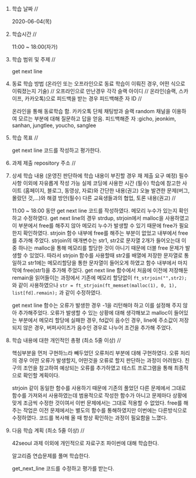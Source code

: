 1. 학습 날짜 // 

    2020-06-04(목)
 
2. 학습시간 // 

    11:00 ~ 18:00(자가)

3. 학습 범위 및 주제 // 
    
    get next line

4. 동료 학습 방법 (온라인 또는 오프라인으로 동료 학습이 이뤄진 경우, 어떤 식으로 이뤄졌는지 기술) // 오프라인으로 만난경우 각각 슬랙 아이디 // 온라인(슬랙, 스카이프, 카카오톡)으로 피드백을 받는 경우 피드백해준 자 ID // 

    온라인을 통해 동료학습 함. 카카오톡 단체 채팅방과 슬랙 random 채널을 이용하여 모르는 부분에 대해 질문하고 답을 얻음. 피드백해준 자 :gicho, jeonkim, sanhan, jungtlee, youcho, sanglee

5. 학습 목표 //

    get next line 코드를 작성하고 평가한다.
    
6. 과제 제출 repository 주소 // 
    
    
    
7. 상세 학습 내용 (운영진 판단하에 학습 내용이 부진할 경우 재 제출 요구 예정) 필수사항 이외에 자유롭게 작성 가능 실제 코딩에 사용한 시간 (필수) 학습에 참고한 사이트 (홈페이지, 블로그, 동영상, 자료)와 간단한 내용(권고) 오늘 발견한 문제(버그, 몰랐던 것,...)와 해결 방안(필수) 다른 교육생들과의 협업, 토론 내용(권고) //
    
    11:00 ~ 18:00 동안 get next line 코드를 작성하였다.
    메모리 누수가 있는지 확인하고 수정하였다. get next line의 경우 strdup, strjoin에서 malloc을 사용하였고 이 부분에서 free를 해주지 않아 메모리 누수가 발생할 수 있기 때문에 free가 필요한지 확인하였다. strjoin 함수 내부에 free를 해주는 부분이 없었고 내부에서 free를 추가해 주었다. strjoin의 매개변수는 str1, str2로 문자열 2개가 들어오는대 이 중 하나는 malloc을 통해 메모리를 할당한 것이 아니기 때문에 더블 free 문제가 발생할 수 있었다. 따라서 strjoin 함수를 사용할때 str2를 배열에 저장한 문자열로 통일하고 str1에는 메모리할당을 통한 문자열이 들어오게 하였고 함수 내부에서 마지막에 free(str1)을 추가해 주었다. get next line 함수에서 처음에 이전에 저장해둔 remain을 읽어들이는 과정에서 기존에 메모리 할당없이 `ft_strjoin("",str2);`와 같이 사용하였으나 `str = ft_strjoin(ft_memset(malloc(1), 0, 1), list[fd].remain);` 과 같이 수정하였다.
    
    get next line 함수는 오류가 발생한 경우 -1을 리턴해야 하고 이를 설정해 주지 않아 추가해주었다. 오류가 발생할 수 있는 상황에 대해 생각해보고 malloc이 들어있는 부분에서 메모리 할당에 실패한 경우, fd값이 음수인 경우, line에 주소값이 저장되지 않은 경우, 버퍼사이즈가 음수인 경우로 나누어 조건을 추가해 주었다. 
    
8. 학습 내용에 대한 개인적인 총평 (최소 5줄 이상) //

    핵심부분을 먼저 구현하느라 빼두었던 오류처리 부분에 대해 구현하였다. 오류 처리의 경우 어떤 오류가 발생할지, 어떤것을 오류로 할지 판단하는 과정이 어려웠다. 친구의 조언을 참고하여 예상되는 오류를 추가하였고 테스트 프로그램을 통해 최종적으로 확인할 계획이다. 
    
    strjoin 같이 동일한 함수를 사용하기 때문에 기존의 풀었던 다른 문제에서 그대로 함수를 가져와서 사용하였는데 범용적으로 작성한 함수가 아니고 문제마다 상황에 맞게 조금씩 수정한 것이여서 이번 문제에서는 그대로 적용할 수 없었다. free를 해주는 작업은 이전 문제에서는 별도의 함수를 통해하였지만 이번에는 다른방식으로 수정하였다. 코드를 복사해 올 때 항상 확인하는 과정이 필요함을 느꼈다.
    
9. 다음 학습 계획 (최소 5줄 이상) // 
    
    42seoul 과제 이외에 개인적으로 자료구조 파이썬에 대해 학습한다.
    
    알고리즘 연습문제를 풀며 학습한다.
    
    get_next_line 코드를 수정하고 평가를 받는다.
